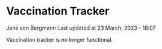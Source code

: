 Vaccination Tracker
================
Jens von Bergmann
Last updated at 23 March, 2023 - 18:07

Vaccination tracker is no longer functional.
